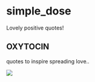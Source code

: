 # simple_dose

Lovely positive quotes!

## OXYTOCIN

quotes to inspire spreading love..


![](https://user-images.githubusercontent.com/62115527/168164320-e48c80f4-c052-4b4f-a9ad-2716eec01383.png)

